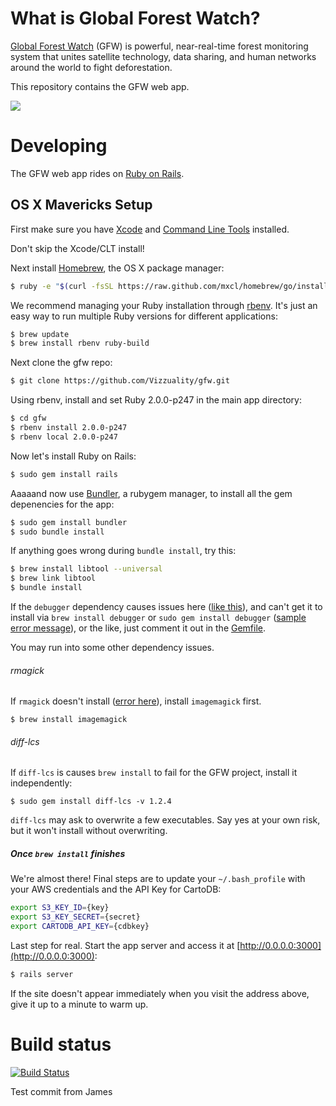 # What is Global Forest Watch?

[Global Forest Watch](http://www.wri.org/our-work/project/global-forest-watch) (GFW) is powerful, near-real-time forest monitoring system that unites satellite technology, data sharing, and human networks around the world to fight deforestation.

This repository contains the GFW web app.

![](http://i.imgur.com/oIk9IDK.jpg)

# Developing

The GFW web app rides on [Ruby on Rails](http://rubyonrails.org).

## OS X Mavericks Setup

First make sure you have [Xcode](https://developer.apple.com/xcode) and [Command Line Tools](https://developer.apple.com/downloads/index.action) installed.

Don't skip the Xcode/CLT install!

Next install [Homebrew](http://brew.sh), the OS X package manager:

```bash
$ ruby -e "$(curl -fsSL https://raw.github.com/mxcl/homebrew/go/install)"
```

We recommend managing your Ruby installation through [rbenv](https://github.com/sstephenson/rbenv). It's just an easy way to run multiple Ruby versions for different applications:

```bash
$ brew update
$ brew install rbenv ruby-build
```

Next clone the gfw repo:

```bash
$ git clone https://github.com/Vizzuality/gfw.git
```

Using rbenv, install and set Ruby 2.0.0-p247 in the main app directory:

```bash
$ cd gfw
$ rbenv install 2.0.0-p247
$ rbenv local 2.0.0-p247
```

Now let's install Ruby on Rails:

```bash
$ sudo gem install rails
```

Aaaaand now use [Bundler](http://bundler.io/), a rubygem manager, to install all the gem depenencies for the app:

```bash
$ sudo gem install bundler
$ sudo bundle install
```

If anything goes wrong during `bundle install`, try this:

```bash
$ brew install libtool --universal
$ brew link libtool
$ bundle install
```

If the `debugger` dependency causes issues here ([like this](https://gist.github.com/robinkraft/b52ce6ec9681470194d4)), and can't get it to install via `brew install debugger` or `sudo gem install debugger` ([sample error message](https://gist.github.com/robinkraft/e86d7704b89c0e65b0c2)), or the like, just comment it out in the [Gemfile](https://github.com/Vizzuality/gfw/blob/develop/Gemfile).

You may run into some other dependency issues.

###### rmagick

If `rmagick` doesn't install ([error here](https://gist.github.com/robinkraft/083b9dbc12b3f4faf206)), install `imagemagick` first.

```shell
$ brew install imagemagick
```

###### diff-lcs

If `diff-lcs` is causes `brew install` to fail for the GFW project, install it independently:

```shell
$ sudo gem install diff-lcs -v 1.2.4
```

`diff-lcs` may ask to overwrite a few executables. Say yes at your own risk, but it won't install without overwriting.

##### Once `brew install` finishes

We're almost there! Final steps are to update your `~/.bash_profile` with your AWS credentials and the API Key for CartoDB:

```bash
export S3_KEY_ID={key}
export S3_KEY_SECRET={secret}
export CARTODB_API_KEY={cdbkey}
```

Last step for real. Start the app server and access it at [http://0.0.0.0:3000](http://0.0.0.0:3000):

```bash
$ rails server
```

If the site doesn't appear immediately when you visit the address above, give it up to a minute to warm up.

# Build status

[![Build Status](https://secure.travis-ci.org/Vizzuality/gfw.png?branch=master)](http://travis-ci.org/Vizzuality/gfw)

Test commit from James
